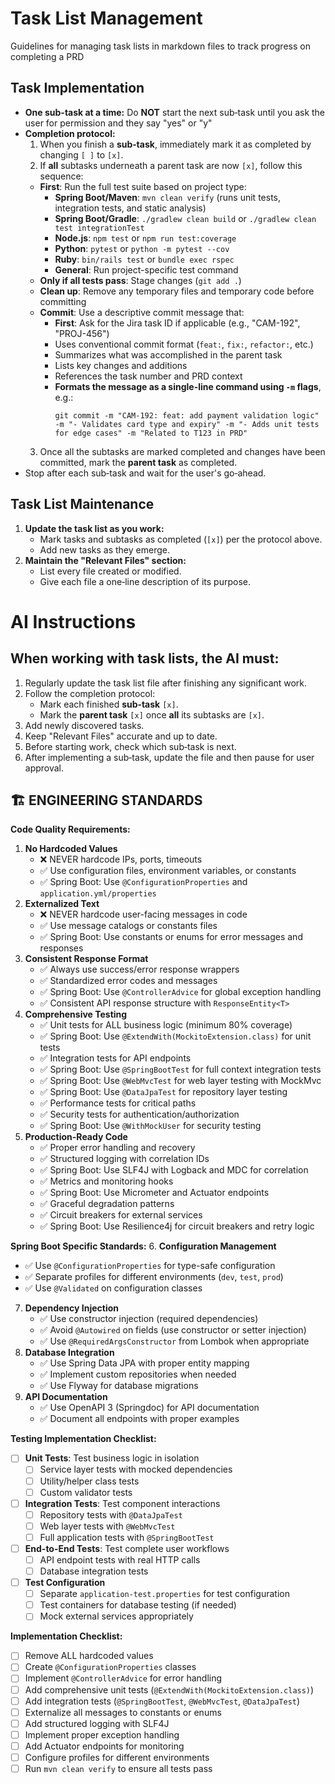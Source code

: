 # Task List Management
Guidelines for managing task lists in markdown files to track progress on completing a PRD

## Task Implementation
- **One sub-task at a time:** Do **NOT** start the next sub‑task until you ask the user for permission and they say "yes" or "y"
- **Completion protocol:**  
  1. When you finish a **sub‑task**, immediately mark it as completed by changing `[ ]` to `[x]`.
  2. If **all** subtasks underneath a parent task are now `[x]`, follow this sequence:
    - **First**: Run the full test suite based on project type:
      - **Spring Boot/Maven**: `mvn clean verify` (runs unit tests, integration tests, and static analysis)
      - **Spring Boot/Gradle**: `./gradlew clean build` or `./gradlew clean test integrationTest`
      - **Node.js**: `npm test` or `npm run test:coverage`
      - **Python**: `pytest` or `python -m pytest --cov`
      - **Ruby**: `bin/rails test` or `bundle exec rspec`
      - **General**: Run project-specific test command
    - **Only if all tests pass**: Stage changes (`git add .`)
    - **Clean up**: Remove any temporary files and temporary code before committing
    - **Commit**: Use a descriptive commit message that:
      - **First**: Ask for the Jira task ID if applicable (e.g., "CAM-192", "PROJ-456")
      - Uses conventional commit format (`feat:`, `fix:`, `refactor:`, etc.)
      - Summarizes what was accomplished in the parent task
      - Lists key changes and additions
      - References the task number and PRD context
      - **Formats the message as a single-line command using `-m` flags**, e.g.:
        ```
        git commit -m "CAM-192: feat: add payment validation logic" -m "- Validates card type and expiry" -m "- Adds unit tests for edge cases" -m "Related to T123 in PRD"
        ```
  3. Once all the subtasks are marked completed and changes have been committed, mark the **parent task** as completed.
- Stop after each sub‑task and wait for the user's go‑ahead.

## Task List Maintenance
1. **Update the task list as you work:**
   - Mark tasks and subtasks as completed (`[x]`) per the protocol above.
   - Add new tasks as they emerge.
2. **Maintain the "Relevant Files" section:**
   - List every file created or modified.
   - Give each file a one‑line description of its purpose.

# AI Instructions
## When working with task lists, the AI must:
1. Regularly update the task list file after finishing any significant work.
2. Follow the completion protocol:
   - Mark each finished **sub‑task** `[x]`.
   - Mark the **parent task** `[x]` once **all** its subtasks are `[x]`.
3. Add newly discovered tasks.
4. Keep "Relevant Files" accurate and up to date.
5. Before starting work, check which sub‑task is next.
6. After implementing a sub‑task, update the file and then pause for user approval.

## 🏗️ ENGINEERING STANDARDS
**Code Quality Requirements:**
1. **No Hardcoded Values**
   - ❌ NEVER hardcode IPs, ports, timeouts
   - ✅ Use configuration files, environment variables, or constants
   - ✅ Spring Boot: Use `@ConfigurationProperties` and `application.yml/properties`
2. **Externalized Text**
   - ❌ NEVER hardcode user-facing messages in code
   - ✅ Use message catalogs or constants files
   - ✅ Spring Boot: Use constants or enums for error messages and responses
3. **Consistent Response Format**
   - ✅ Always use success/error response wrappers
   - ✅ Standardized error codes and messages
   - ✅ Spring Boot: Use `@ControllerAdvice` for global exception handling
   - ✅ Consistent API response structure with `ResponseEntity<T>`
4. **Comprehensive Testing**
   - ✅ Unit tests for ALL business logic (minimum 80% coverage)
   - ✅ Spring Boot: Use `@ExtendWith(MockitoExtension.class)` for unit tests
   - ✅ Integration tests for API endpoints
   - ✅ Spring Boot: Use `@SpringBootTest` for full context integration tests
   - ✅ Spring Boot: Use `@WebMvcTest` for web layer testing with MockMvc
   - ✅ Spring Boot: Use `@DataJpaTest` for repository layer testing
   - ✅ Performance tests for critical paths
   - ✅ Security tests for authentication/authorization
   - ✅ Spring Boot: Use `@WithMockUser` for security testing
5. **Production-Ready Code**
   - ✅ Proper error handling and recovery
   - ✅ Structured logging with correlation IDs
   - ✅ Spring Boot: Use SLF4J with Logback and MDC for correlation
   - ✅ Metrics and monitoring hooks
   - ✅ Spring Boot: Use Micrometer and Actuator endpoints
   - ✅ Graceful degradation patterns
   - ✅ Circuit breakers for external services
   - ✅ Spring Boot: Use Resilience4j for circuit breakers and retry logic

**Spring Boot Specific Standards:**
6. **Configuration Management**
   - ✅ Use `@ConfigurationProperties` for type-safe configuration
   - ✅ Separate profiles for different environments (`dev`, `test`, `prod`)
   - ✅ Use `@Validated` on configuration classes
7. **Dependency Injection**
   - ✅ Use constructor injection (required dependencies)
   - ✅ Avoid `@Autowired` on fields (use constructor or setter injection)
   - ✅ Use `@RequiredArgsConstructor` from Lombok when appropriate
8. **Database Integration**
   - ✅ Use Spring Data JPA with proper entity mapping
   - ✅ Implement custom repositories when needed
   - ✅ Use Flyway for database migrations
9. **API Documentation**
   - ✅ Use OpenAPI 3 (Springdoc) for API documentation
   - ✅ Document all endpoints with proper examples

**Testing Implementation Checklist:**
- [ ] **Unit Tests**: Test business logic in isolation
  - [ ] Service layer tests with mocked dependencies
  - [ ] Utility/helper class tests
  - [ ] Custom validator tests
- [ ] **Integration Tests**: Test component interactions
  - [ ] Repository tests with `@DataJpaTest`
  - [ ] Web layer tests with `@WebMvcTest`
  - [ ] Full application tests with `@SpringBootTest`
- [ ] **End-to-End Tests**: Test complete user workflows
  - [ ] API endpoint tests with real HTTP calls
  - [ ] Database integration tests
- [ ] **Test Configuration**
  - [ ] Separate `application-test.properties` for test configuration
  - [ ] Test containers for database testing (if needed)
  - [ ] Mock external services appropriately

**Implementation Checklist:**
- [ ] Remove ALL hardcoded values
- [ ] Create `@ConfigurationProperties` classes
- [ ] Implement `@ControllerAdvice` for error handling
- [ ] Add comprehensive unit tests (`@ExtendWith(MockitoExtension.class)`)
- [ ] Add integration tests (`@SpringBootTest`, `@WebMvcTest`, `@DataJpaTest`)
- [ ] Externalize all messages to constants or enums
- [ ] Add structured logging with SLF4J
- [ ] Implement proper exception handling
- [ ] Add Actuator endpoints for monitoring
- [ ] Configure profiles for different environments
- [ ] Run `mvn clean verify` to ensure all tests pass
